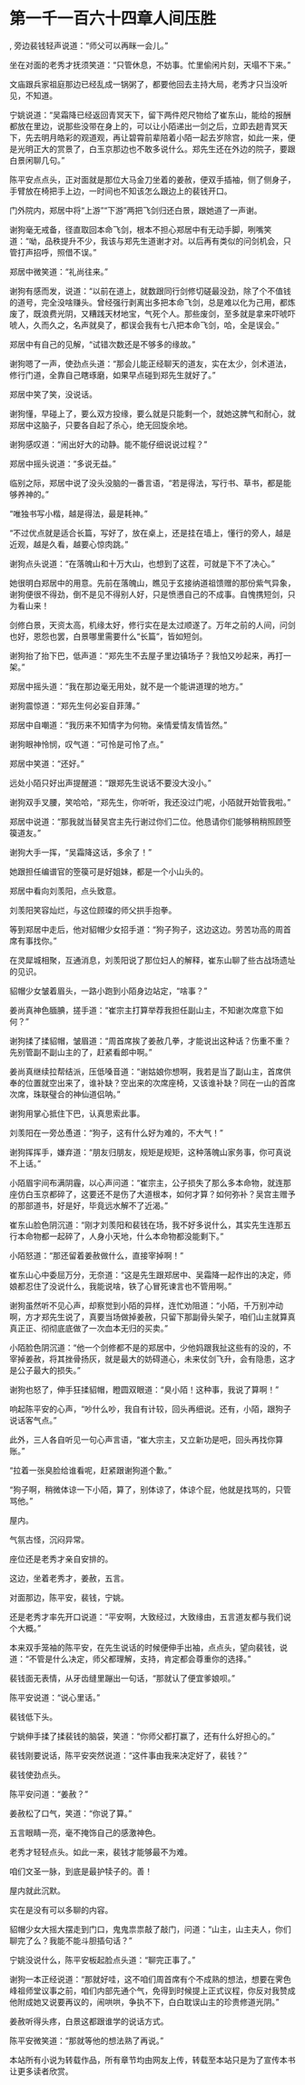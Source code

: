 # 第一千一百六十四章人间压胜
,  旁边裴钱轻声说道：“师父可以再眯一会儿。”
   坐在对面的老秀才抚须笑道：“只管休息，不妨事。忙里偷闲片刻，天塌不下来。”
   文庙跟兵家祖庭那边已经乱成一锅粥了，都要他回去主持大局，老秀才只当没听见，不知道。
   宁姚说道：“吴霜降已经返回青冥天下，留下两件咫尺物给了崔东山，能给的报酬都放在里边，说那些没带在身上的，可以让小陌递出一剑之后，立即去趟青冥天下，先去明月皓彩的观道观，再让碧霄前辈陪着小陌一起去岁除宫，如此一来，便是光明正大的赏景了，白玉京那边也不敢多说什么。郑先生还在外边的院子，要跟白景闲聊几句。”
   陈平安点点头，正对面就是那位大马金刀坐着的姜赦，便双手插袖，侧了侧身子，手臂放在椅把手上边，一时间也不知该怎么跟边上的裴钱开口。
   门外院内，郑居中将“上游”“下游”两把飞剑归还白景，跟她道了一声谢。
   谢狗毫无戒备，径直取回本命飞剑，根本不担心郑居中有无动手脚，咧嘴笑道：“呦，品秩提升不少，我该与郑先生道谢才对。以后再有类似的问剑机会，只管打声招呼，照借不误。”
   郑居中微笑道：“礼尚往来。”
   谢狗有感而发，说道：“以前在道上，就数跟同行剑修切磋最没劲，除了个不值钱的道号，完全没啥赚头。曾经强行剥离出多把本命飞剑，总是难以化为己用，都炼废了，既浪费光阴，又糟践天材地宝，气死个人。那些废剑，至多就是拿来吓唬吓唬人，久而久之，名声就臭了，都误会我有七八把本命飞剑，哈，全是误会。”
   郑居中有自己的见解，“试错次数还是不够多的缘故。”
   谢狗嗯了一声，使劲点头道：“那会儿能正经聊天的道友，实在太少，剑术道法，修行门道，全靠自己瞎琢磨，如果早点碰到郑先生就好了。”
   郑居中笑了笑，没说话。
   谢狗懂，早碰上了，要么双方投缘，要么就是只能剩一个，就她这脾气和耐心，就郑居中这脑子，只要各自起了杀心，绝无回旋余地。
   谢狗感叹道：“闹出好大的动静。能不能仔细说说过程？”
   郑居中摇头说道：“多说无益。”
   临别之际，郑居中说了没头没脑的一番言语，“若是得法，写行书、草书，都是能够养神的。”
   “唯独书写小楷，越是得法，最是耗神。”
   “不过优点就是适合长篇，写好了，放在桌上，还是挂在墙上，懂行的旁人，越是近观，越是久看，越要心惊肉跳。”
   谢狗点头说道：“在落魄山和十万大山，也想到了这茬，可就是下不了决心。”
   她很明白郑居中的用意。先前在落魄山，瞧见于玄接纳道祖馈赠的那份紫气异象，谢狗便很不得劲，倒不是见不得别人好，只是愤懑自己的不成事。自愧携短剑，只为看山来！
   剑修白景，天资太高，机缘太好，修行实在是太过顺遂了。万年之前的人间，问剑也好，恩怨也罢，白景哪里需要什么“长篇”，皆如短剑。
   谢狗抬了抬下巴，低声道：“郑先生不去屋子里边镇场子？我怕又吵起来，再打一架。”
   郑居中摇头道：“我在那边毫无用处，就不是一个能讲道理的地方。”
   谢狗震惊道：“郑先生何必妄自菲薄。”
   郑居中自嘲道：“我历来不知情字为何物。亲情爱情友情皆然。”
   谢狗眼神怜悯，叹气道：“可怜是可怜了点。”
   郑居中笑道：“还好。”
   远处小陌只好出声提醒道：“跟郑先生说话不要没大没小。”
   谢狗双手叉腰，笑哈哈，“郑先生，你听听，我还没过门呢，小陌就开始管我啦。”
   郑居中说道：“那我就当替吴宫主先行谢过你们二位。他恳请你们能够稍稍照顾箜篌道友。”
   谢狗大手一挥，“吴霜降这话，多余了！”
   她跟担任编谱官的箜篌可是好姐妹，都是一个小山头的。
   郑居中看向刘羡阳，点头致意。
   刘羡阳笑容灿烂，与这位顾璨的师父拱手抱拳。
   等到郑居中走后，他对貂帽少女招手道：“狗子狗子，这边这边。劳苦功高的周首席有事找你。”
   在灵犀城相聚，互通消息，刘羡阳说了那位妇人的解释，崔东山聊了些古战场遗址的见识。
   貂帽少女皱着眉头，一路小跑到小陌身边站定，“啥事？”
   姜尚真神色腼腆，搓手道：“崔宗主打算举荐我担任副山主，不知谢次席意下如何？”
   谢狗揉了揉貂帽，皱眉道：“周首席挨了姜赦几拳，才能说出这种话？伤重不重？先别管副不副山主的了，赶紧看郎中啊。”
   姜尚真继续拉帮结派，压低嗓音道：“谢姑娘你想啊，我若是当了副山主，首席供奉的位置就空出来了，谁补缺？空出来的次席座椅，又该谁补缺？同在一山的首席次席，珠联璧合的神仙道侣呐。”
   谢狗用掌心抵住下巴，认真思索此事。
   刘羡阳在一旁怂恿道：“狗子，这有什么好为难的，不大气！”
   谢狗挥挥手，嫌弃道：“朋友归朋友，规矩是规矩，这种落魄山家务事，你可真说不上话。”
   小陌眉宇间布满阴霾，以心声问道：“崔宗主，公子损失了那么多本命物，就连那座仿白玉京都碎了，这要还不是伤了大道根本，如何才算？如何弥补？吴宫主赠予的那部道书，好是好，毕竟远水解不了近渴。”
   崔东山脸色阴沉道：“刚才刘羡阳和裴钱在场，我不好多说什么，其实先生连那五行本命物都一起碎了，人身小天地，什么本命物都没能剩下。”
   小陌怒道：“那还留着姜赦做什么，直接宰掉啊！”
   崔东山心中委屈万分，无奈道：“这是先生跟郑居中、吴霜降一起作出的决定，师娘都忍住了没说什么，我能说啥，铁了心冒死谏言也不管用啊。”
   谢狗虽然听不见心声，却察觉到小陌的异样，连忙劝阻道：“小陌，千万别冲动啊，方才郑先生说了，真要当场做掉姜赦，只留下那副骨头架子，咱们山主就算真真正正、彻彻底底做了一次血本无归的买卖。”
   小陌脸色阴沉道：“他一个剑修都不是的郑居中，少他妈跟我扯这些有的没的，不宰掉姜赦，将其挫骨扬灰，就是最大的妨碍道心，未来仗剑飞升，会有隐患，这才是公子最大的损失。”
   谢狗也怒了，伸手狂揉貂帽，瞪圆双眼道：“臭小陌！这种事，我说了算啊！”
   响起陈平安的心声，“吵什么吵，我自有计较，回头再细说。还有，小陌，跟狗子说话客气点。”
   此外，三人各自听见一句心声言语，“崔大宗主，又立新功是吧，回头再找你算账。”
   “拉着一张臭脸给谁看呢，赶紧跟谢狗道个歉。”
   “狗子啊，稍微体谅一下小陌，算了，别体谅了，体谅个屁，他就是找骂的，只管骂他。”
   屋内。
   气氛古怪，沉闷异常。
   座位还是老秀才亲自安排的。
   这边，坐着老秀才，姜赦，五言。
   对面那边，陈平安，裴钱，宁姚。
   还是老秀才率先开口说道：“平安啊，大致经过，大致缘由，五言道友都与我们说个大概。”
   本来双手笼袖的陈平安，在先生说话的时候便伸手出袖，点点头，望向裴钱，说道：“不管是什么决定，师父都理解，支持，肯定都会尊重你的选择。”
   裴钱面无表情，从牙齿缝里蹦出一句话，“那就认了便宜爹娘呗。”
   陈平安说道：“说心里话。”
   裴钱低下头。
   宁姚伸手揉了揉裴钱的脑袋，笑道：“你师父都打赢了，还有什么好担心的。”
   裴钱刚要说话，陈平安突然说道：“这件事由我来决定好了，裴钱？”
   裴钱使劲点头。
   陈平安问道：“姜赦？”
   姜赦松了口气，笑道：“你说了算。”
   五言眼睛一亮，毫不掩饰自己的感激神色。
   老秀才轻轻点头。如此一来，裴钱才能够最不为难。
   咱们文圣一脉，到底是最护犊子的。善！
   屋内就此沉默。
   实在是没有可以多聊的内容。
   貂帽少女大摇大摆走到门口，鬼鬼祟祟敲了敲门，问道：“山主，山主夫人，你们聊完了么？我能不能斗胆插句话？”
   宁姚没说什么，陈平安板起脸点头道：“聊完正事了。”
   谢狗一本正经说道：“那就好哇，这不咱们周首席有个不成熟的想法，想要在霁色峰祖师堂议事之前，咱们内部先通个气，免得到时候提上正式议程，你反对我赞成他附成她又说要再议的，闹哄哄，争执不下，白白耽误山主的珍贵修道光阴。”
   姜赦听得头疼，白景这都跟谁学的说话方式。
   陈平安微笑道：“那就等他的想法熟了再说。”
  本站所有小说为转载作品，所有章节均由网友上传，转载至本站只是为了宣传本书让更多读者欣赏。